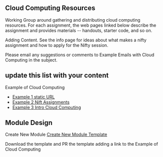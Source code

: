## Cloud Computing Resources
Working Group around gathering and distributing cloud computing resources. For each assignment, the web pages linked below describe the assignment and provides materials -- handouts, starter code, and so on.

Adding Content. See the info page for ideas about what makes a nifty assignment and how to apply for the Nifty session.

Please email any suggestions or comments to Example Emails with Cloud Computing in the subject.

## update this list with your content

Example of Cloud Computing

- [Example 1 static URL ](https://cloudcomputingcurricula.github.io/)
- [Example 2 Nift Assignments](http://http://nifty.stanford.edu/)
- [Example 3 Intro Cloud Computing ](https://github.com/cloudcomputingcurricula/Modules-/blob/master/IntroCloud.md)

## Module Design

Create New Module
[Create New Module Template](https://github.com/cloudcomputingcurricula/Modules-/blob/master/Module.md)

Download the template and PR the template adding a link to the Example of Cloud Computing